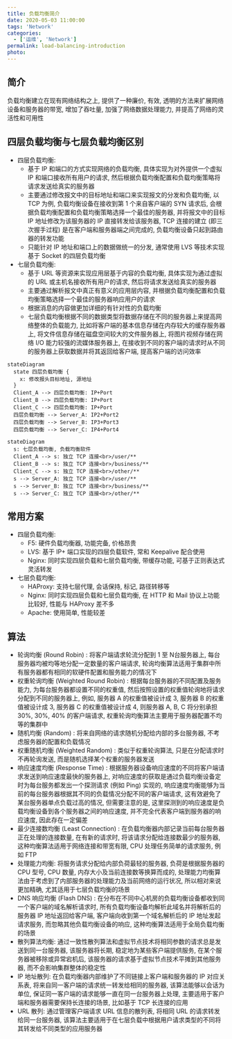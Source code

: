```yaml
---
title: 负载均衡简介
date: 2020-05-03 11:00:00
tags: 'Network'
categories:
  - ['运维', 'Network']
permalink: load-balancing-introduction
photo:
---
```


## 简介

负载均衡建立在现有网络结构之上, 提供了一种廉价, 有效, 透明的方法来扩展网络设备和服务器的带宽, 增加了吞吐量, 加强了网络数据处理能力, 并提高了网络的灵活性和可用性

## 四层负载均衡与七层负载均衡区别

- 四层负载均衡:
  - 基于 IP 和端口的方式实现网络的负载均衡, 具体实现为对外提供一个虚拟 IP 和端口接收所有用户的请求, 然后根据负载均衡配置和负载均衡策略将请求发送给真实的服务器
  - 主要通过修改报文中的目标地址和端口来实现报文的分发和负载均衡, 以 TCP 为例, 负载均衡设备在接收到第 1 个来自客户端的 SYN 请求后, 会根据负载均衡配置和负载均衡策略选择一个最佳的服务器, 并将报文中的目标 IP 地址修改为该服务器的 IP 直接转发给该服务器, TCP 连接的建立 (即三次握手过程) 是在客户端和服务器端之间完成的, 负载均衡设备只起到路由器的转发功能
  - 只能针对 IP 地址和端口上的数据做统一的分发, 通常使用 LVS 等技术实现基于 Socket 的四层负载均衡
- 七层负载均衡:
  - 基于 URL 等资源来实现应用层基于内容的负载均衡, 具体实现为通过虚拟的 URL 或主机名接收所有用户的请求, 然后将请求发送给真实的服务器
  - 主要通过解析报文中真正有意义的应用层内容, 并根据负载均衡配置和负载均衡策略选择一个最佳的服务器响应用户的请求
  - 根据消息的内容做更加详细的有针对性的负载均衡
  - 七层负载均衡根据不同的数据类型将数据存储在不同的服务器上来提高网络整体的负载能力, 比如将客户端的基本信息存储在内存较大的缓存服务器上, 将文件信息存储在磁盘空间较大的文件服务器上, 将图片视频存储在网络 I/O 能力较强的流媒体服务器上, 在接收到不同的客户端的请求时从不同的服务器上获取数据并将其返回给客户端, 提高客户端的访问效率

```mermaid
stateDiagram
  state 四层负载均衡 {
    x: 修改报头目标地址, 源地址
  }
  Client_A --> 四层负载均衡: IP+Port
  Client_B --> 四层负载均衡: IP+Port
  Client_C --> 四层负载均衡: IP+Port
  四层负载均衡 --> Server_A: IP2+Port2
  四层负载均衡 --> Server_B: IP3+Port3
  四层负载均衡 --> Server_C: IP4+Port4
```

```mermaid
stateDiagram
  s: 七层负载均衡, 负载均衡软件
  Client_A --> s: 独立 TCP 连接<br>/user/**
  Client_B --> s: 独立 TCP 连接<br>/business/**
  Client_C --> s: 独立 TCP 连接<br>/other/**
  s --> Server_A: 独立 TCP 连接<br>/user/**
  s --> Server_B: 独立 TCP 连接<br>/business/**
  s --> Server_C: 独立 TCP 连接<br>/other/**
```

## 常用方案

- 四层负载均衡:
  - F5: 硬件负载均衡器, 功能完备, 价格昂贵
  - LVS: 基于 IP+ 端口实现的四层负载软件, 常和 Keepalive 配合使用
  - Nginx: 同时实现四层负载和七层负载均衡, 带缓存功能, 可基于正则表达式灵活转发
- 七层负载均衡:
  - HAProxy: 支持七层代理, 会话保持, 标记, 路径转移等
  - Nginx: 同时实现四层负载和七层负载均衡, 在 HTTP 和 Mail 协议上功能比较好, 性能与 HAProxy 差不多
  - Apache: 使用简单, 性能较差

## 算法

- 轮询均衡 (Round Robin) : 将客户端请求轮流分配到 1 至 N台服务器上, 每台服务器均被均等地分配一定数量的客户端请求, 轮询均衡算法适用于集群中所有服务器都有相同的软硬件配置和服务能力的情况下
- 权重轮询均衡 (Weighted Round Robin) : 根据每台服务器的不同配置及服务能力, 为每台服务器都设置不同的权重值, 然后按照设置的权重值轮询地将请求分配到不同的服务器上, 例如, 服务器 A 的权重值被设计成 3, 服务器 B 的权重值被设计成 3, 服务器 C 的权重值被设计成 4, 则服务器 A, B, C 将分别承担 30%, 30%, 40% 的客户端请求, 权重轮询均衡算法主要用于服务器配置不均等的集群中
- 随机均衡 (Random) : 将来自网络的请求随机分配给内部的多台服务器, 不考虑服务器的配置和负载情况
- 权重随机均衡 (Weighted Random) : 类似于权重轮询算法, 只是在分配请求时不再轮询发送, 而是随机选择某个权重的服务器发送
- 响应速度均衡 (Response Time) : 根据服务器设备响应速度的不同将客户端请求发送到响应速度最快的服务器上, 对响应速度的获取是通过负载均衡设备定时为每台服务都发出一个探测请求 (例如 Ping) 实现的, 响应速度均衡能够为当前的每台服务器根据其不同的负载情况分配不同的客户端请求, 这有效避免了某台服务器单点负载过高的情况, 但需要注意的是, 这里探测到的响应速度是负载均衡设备到各个服务器之间的响应速度, 并不完全代表客户端到服务器的响应速度, 因此存在一定偏差
- 最少连接数均衡 (Least Connection) : 在负载均衡器内部记录当前每台服务器正在处理的连接数量, 在有新的请求时, 将该请求分配给连接数最少的服务器, 这种均衡算法适用于网络连接和带宽有限, CPU 处理任务简单的请求服务, 例如 FTP
- 处理能力均衡: 将服务请求分配给内部负荷最轻的服务器, 负荷是根据服务器的 CPU 型号, CPU 数量, 内存大小及当前连接数等换算而成的, 处理能力均衡算法由于考虑到了内部服务器的处理能力及当前网络的运行状况, 所以相对来说更加精确, 尤其适用于七层负载均衡的场景
- DNS 响应均衡 (Flash DNS) : 在分布在不同中心机房的负载均衡设备都收到同一个客户端的域名解析请求时, 所有负载均衡设备均解析此域名并将解析后的服务器 IP 地址返回给客户端, 客户端向收到第一个域名解析后的 IP 地址发起请求服务, 而忽略其他负载均衡设备的响应, 这种均衡算法适用于全局负载均衡的场景
- 散列算法均衡: 通过一致性散列算法和虚拟节点技术将相同参数的请求总是发送到同一台服务器, 该服务器将长期, 稳定地为某些客户端提供服务, 在某个服务器被移除或异常宕机后, 该服务器的请求基于虚拟节点技术平摊到其他服务器, 而不会影响集群整体的稳定性
- IP 地址散列: 在负载均衡器内部维护了不同链接上客户端和服务器的 IP 对应关系表, 将来自同一客户端的请求统一转发给相同的服务器, 该算法能够以会话为单位, 保证同一客户端的请求能够一直在同一台服务器上处理, 主要适用于客户端和服务器需要保持长连接的场景, 比如基于 TCP 长连接的应用
- URL 散列: 通过管理客户端请求 URL 信息的散列表, 将相同 URL 的请求转发给同一台服务器, 该算法主要适用于在七层负载中根据用户请求类型的不同将其转发给不同类型的应用服务器
